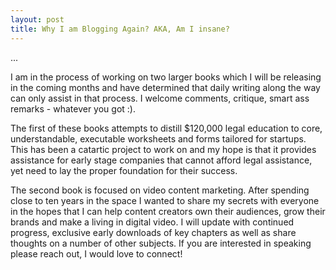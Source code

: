 ```yaml
---
layout: post
title: Why I am Blogging Again? AKA, Am I insane?
---
```

 <link rel="stylesheet" href="/path/to/flickity.css" media="screen">
 <script src="/flickity.pkgd.min.js"></script>
<div class="gallery js-flickity">
  <div class="gallery cell") </div>
  
  <div class="gallery cell")
  </div>
  ...



I am in the process of working on two larger books which I will be releasing in the coming months and have determined that daily writing along the way can only assist in that process.  I welcome comments, critique, smart ass remarks - whatever you got :).  

The first of these books attempts to distill $120,000 legal education to core, understandable, executable worksheets and forms tailored for startups.  This has been a catartic project to work on and my hope is that it provides assistance for early stage companies that cannot afford legal assistance, yet need to lay the proper foundation for their success.  

The second book is focused on video content marketing.  After spending close to ten years in the space I wanted to share my secrets with everyone in the hopes that I can help content creators own their audiences, grow their brands and make a living in digital video.  I will update with continued progress, exclusive early downloads of key chapters as well as share thoughts on a number of other subjects.  If you are interested in speaking please reach out, I would love to connect!

